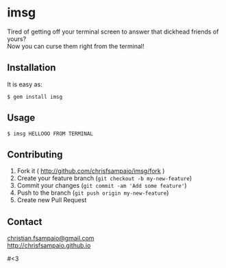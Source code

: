 # imsg

Tired of getting off your terminal screen to answer that dickhead friends of yours?  
Now you can curse them right from the terminal!

## Installation

It is easy as:

    $ gem install imsg

## Usage

    $ imsg HELLOOO FROM TERMINAL

## Contributing

1. Fork it ( http://github.com/chrisfsampaio/imsg/fork )
2. Create your feature branch (`git checkout -b my-new-feature`)
3. Commit your changes (`git commit -am 'Add some feature'`)
4. Push to the branch (`git push origin my-new-feature`)
5. Create new Pull Request

## Contact
christian.fsampaio@gmail.com  
http://chrisfsampaio.github.io


#<3
